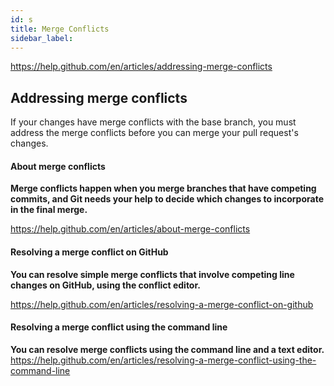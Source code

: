 ```yaml
---
id: s
title: Merge Conflicts
sidebar_label:
---
```





https://help.github.com/en/articles/addressing-merge-conflicts

## Addressing merge conflicts

If your changes have merge conflicts with the base branch, you must address the merge conflicts before you can merge your pull request's changes.


#### About merge conflicts
**Merge conflicts happen when you merge branches that have competing commits, and Git needs your help to decide which changes to incorporate in the final merge.**

https://help.github.com/en/articles/about-merge-conflicts


#### Resolving a merge conflict on GitHub
**You can resolve simple merge conflicts that involve competing line changes on GitHub, using the conflict editor.**

https://help.github.com/en/articles/resolving-a-merge-conflict-on-github


#### Resolving a merge conflict using the command line
**You can resolve merge conflicts using the command line and a text editor.**
https://help.github.com/en/articles/resolving-a-merge-conflict-using-the-command-line
